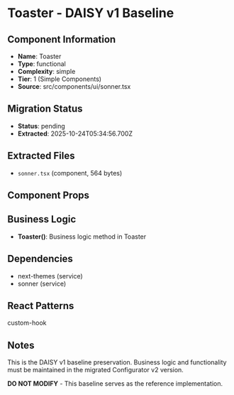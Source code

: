 # Toaster - DAISY v1 Baseline

## Component Information

- **Name**: Toaster
- **Type**: functional
- **Complexity**: simple
- **Tier**: 1 (Simple Components)
- **Source**: src/components/ui/sonner.tsx

## Migration Status

- **Status**: pending
- **Extracted**: 2025-10-24T05:34:56.700Z

## Extracted Files

- `sonner.tsx` (component, 564 bytes)

## Component Props



## Business Logic

- **Toaster()**: Business logic method in Toaster

## Dependencies

- next-themes (service)
- sonner (service)

## React Patterns

custom-hook

## Notes

This is the DAISY v1 baseline preservation. Business logic and functionality
must be maintained in the migrated Configurator v2 version.

**DO NOT MODIFY** - This baseline serves as the reference implementation.
